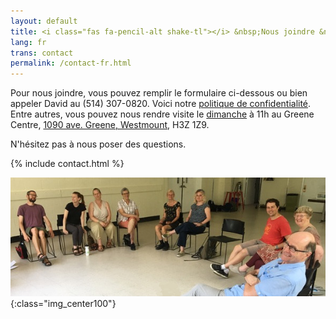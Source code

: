 ```yaml
---
layout: default
title: <i class="fas fa-pencil-alt shake-tl"></i> &nbsp;Nous joindre &nbsp;<i class="fas fa-phone shake-bottom"></i>
lang: fr
trans: contact
permalink: /contact-fr.html
---
```


Pour nous joindre, vous pouvez <i class="fas fa-pencil-alt"></i> remplir le formulaire ci-dessous ou bien appeler David au <i class="fas fa-phone"></i> (514) 307-0820. Voici notre [politique de confidentialité](confidentialité.html). Entre autres, vous pouvez nous rendre visite le [dimanche](coordonnées.html) à 11h au Greene Centre, [1090 ave. Greene, Westmount](coordonnées.html), H3Z 1Z9.

N'hésitez pas à nous poser des questions.

{% include contact.html %}

![Le groupe en cercle](/assets/images/circle_group_cropped.jpeg){:class="img_center100"}

